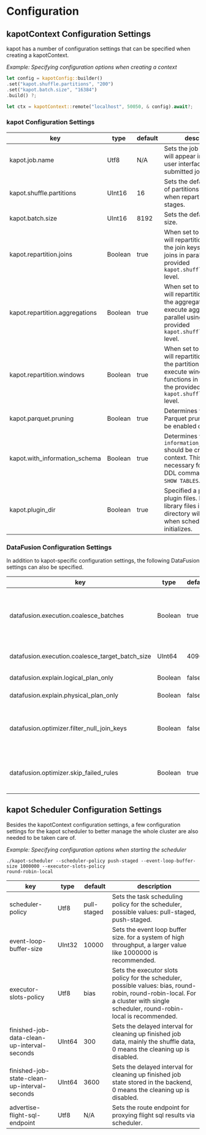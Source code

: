 <!---
  Licensed to the Apache Software Foundation (ASF) under one
  or more contributor license agreements.  See the NOTICE file
  distributed with this work for additional information
  regarding copyright ownership.  The ASF licenses this file
  to you under the Apache License, Version 2.0 (the
  "License"); you may not use this file except in compliance
  with the License.  You may obtain a copy of the License at

    http://www.apache.org/licenses/LICENSE-2.0

  Unless required by applicable law or agreed to in writing,
  software distributed under the License is distributed on an
  "AS IS" BASIS, WITHOUT WARRANTIES OR CONDITIONS OF ANY
  KIND, either express or implied.  See the License for the
  specific language governing permissions and limitations
  under the License.
-->

# Configuration

## kapotContext Configuration Settings

kapot has a number of configuration settings that can be specified when creating a kapotContext.

_Example: Specifying configuration options when creating a context_

```rust
let config = kapotConfig::builder()
.set("kapot.shuffle.partitions", "200")
.set("kapot.batch.size", "16384")
.build() ?;

let ctx = kapotContext::remote("localhost", 50050, & config).await?;
```

### kapot Configuration Settings

| key                               | type    | default | description                                                                                                                                                               |
| --------------------------------- | ------- | ------- | ------------------------------------------------------------------------------------------------------------------------------------------------------------------------- |
| kapot.job.name                 | Utf8    | N/A     | Sets the job name that will appear in the web user interface for any submitted jobs.                                                                                      |
| kapot.shuffle.partitions       | UInt16  | 16      | Sets the default number of partitions to create when repartitioning query stages.                                                                                         |
| kapot.batch.size               | UInt16  | 8192    | Sets the default batch size.                                                                                                                                              |
| kapot.repartition.joins        | Boolean | true    | When set to true, kapot will repartition data using the join keys to execute joins in parallel using the provided `kapot.shuffle.partitions` level.                 |
| kapot.repartition.aggregations | Boolean | true    | When set to true, kapot will repartition data using the aggregate keys to execute aggregates in parallel using the provided `kapot.shuffle.partitions` level.       |
| kapot.repartition.windows      | Boolean | true    | When set to true, kapot will repartition data using the partition keys to execute window functions in parallel using the provided `kapot.shuffle.partitions` level. |
| kapot.parquet.pruning          | Boolean | true    | Determines whether Parquet pruning should be enabled or not.                                                                                                              |
| kapot.with_information_schema  | Boolean | true    | Determines whether the `information_schema` should be created in the context. This is necessary for supporting DDL commands such as `SHOW TABLES`.                        |
| kapot.plugin_dir               | Boolean | true    | Specified a path for plugin files. Dynamic library files in this directory will be loaded when scheduler state initializes.                                               |

### DataFusion Configuration Settings

In addition to kapot-specific configuration settings, the following DataFusion settings can also be specified.

| key                                             | type    | default | description                                                                                                                                                                                                                                                                                                                                                   |
| ----------------------------------------------- | ------- | ------- | ------------------------------------------------------------------------------------------------------------------------------------------------------------------------------------------------------------------------------------------------------------------------------------------------------------------------------------------------------------- |
| datafusion.execution.coalesce_batches           | Boolean | true    | When set to true, record batches will be examined between each operator and small batches will be coalesced into larger batches. This is helpful when there are highly selective filters or joins that could produce tiny output batches. The target batch size is determined by the configuration setting 'datafusion.execution.coalesce_target_batch_size'. |
| datafusion.execution.coalesce_target_batch_size | UInt64  | 4096    | Target batch size when coalescing batches. Uses in conjunction with the configuration setting 'datafusion.execution.coalesce_batches'.                                                                                                                                                                                                                        |
| datafusion.explain.logical_plan_only            | Boolean | false   | When set to true, the explain statement will only print logical plans.                                                                                                                                                                                                                                                                                        |
| datafusion.explain.physical_plan_only           | Boolean | false   | When set to true, the explain statement will only print physical plans.                                                                                                                                                                                                                                                                                       |
| datafusion.optimizer.filter_null_join_keys      | Boolean | false   | When set to true, the optimizer will insert filters before a join between a nullable and non-nullable column to filter out nulls on the nullable side. This filter can add additional overhead when the file format does not fully support predicate push down.                                                                                               |
| datafusion.optimizer.skip_failed_rules          | Boolean | true    | When set to true, the logical plan optimizer will produce warning messages if any optimization rules produce errors and then proceed to the next rule. When set to false, any rules that produce errors will cause the query to fail.                                                                                                                         |

## kapot Scheduler Configuration Settings

Besides the kapotContext configuration settings, a few configuration settings for the kapot scheduler to better
manage the whole cluster are also needed to be taken care of.

_Example: Specifying configuration options when starting the scheduler_

```shell
./kapot-scheduler --scheduler-policy push-staged --event-loop-buffer-size 1000000 --executor-slots-policy
round-robin-local
```

| key                                          | type   | default     | description                                                                                                                                                                     |
| -------------------------------------------- | ------ | ----------- | ------------------------------------------------------------------------------------------------------------------------------------------------------------------------------- |
| scheduler-policy                             | Utf8   | pull-staged | Sets the task scheduling policy for the scheduler, possible values: pull-staged, push-staged.                                                                                   |
| event-loop-buffer-size                       | UInt32 | 10000       | Sets the event loop buffer size. for a system of high throughput, a larger value like 1000000 is recommended.                                                                   |
| executor-slots-policy                        | Utf8   | bias        | Sets the executor slots policy for the scheduler, possible values: bias, round-robin, round-robin-local. For a cluster with single scheduler, round-robin-local is recommended. |
| finished-job-data-clean-up-interval-seconds  | UInt64 | 300         | Sets the delayed interval for cleaning up finished job data, mainly the shuffle data, 0 means the cleaning up is disabled.                                                      |
| finished-job-state-clean-up-interval-seconds | UInt64 | 3600        | Sets the delayed interval for cleaning up finished job state stored in the backend, 0 means the cleaning up is disabled.                                                        |
| advertise-flight-sql-endpoint                | Utf8   | N/A         | Sets the route endpoint for proxying flight sql results via scheduler.                                                                                                          |
